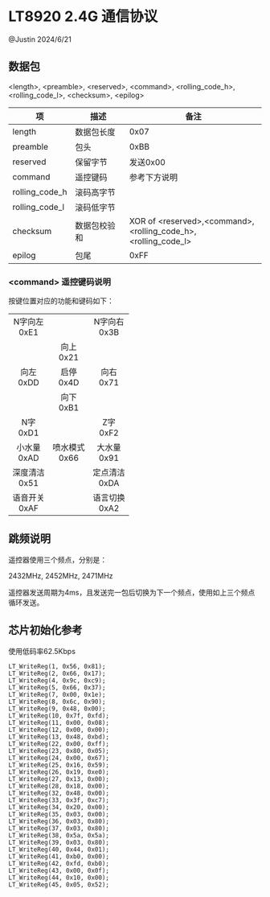 # LT8920 2.4G 通信协议

@Justin 2024/6/21

## 数据包

\<length>, \<preamble>, \<reserved>, \<command>, \<rolling_code_h>, \<rolling_code_l>, \<checksum>, \<epilog>

| 项 | 描述 | 备注 |
| ----------- | ----------- | ----------- |
| length | 数据包长度 | 0x07 |
| preamble | 包头 | 0xBB |
| reserved | 保留字节 | 发送0x00 |
| command | 遥控键码 | 参考下方说明 |
| rolling_code_h | 滚码高字节 | |
| rolling_code_l | 滚码低字节 | |
| checksum | 数据包校验和 | XOR of \<reserved>,\<command>, <br>\<rolling_code_h>, \<rolling_code_l> |
| epilog | 包尾 | 0xFF |

### \<command> 遥控键码说明

按键位置对应的功能和键码如下：

|  |  |  |
| :-----------: | :-----------: | :-----------: |
| N字向左<br>0xE1| | N字向右<br>0x3B|
|  | 向上<br>0x21 |  |
| 向左<br>0xDD | 启停<br>0x4D | 向右<br>0x71 |
|  | 向下<br>0xB1 |  |
| N字<br>0xD1 |  | Z字<br>0xF2 |
| 小水量<br>0xAD | 喷水模式<br>0x66 | 大水量<br>0x91 |
| 深度清洁<br>0x51 |  | 定点清洁<br>0xDA |
| 语音开关<br>0xAF |  | 语言切换<br>0xA2 |

## 跳频说明

遥控器使用三个频点，分别是：

2432MHz, 2452MHz, 2471MHz

遥控器发送周期为4ms，且发送完一包后切换为下一个频点，使用如上三个频点循环发送。

## 芯片初始化参考

使用低码率62.5Kbps

```
LT_WriteReg(1, 0x56, 0x81);
LT_WriteReg(2, 0x66, 0x17);
LT_WriteReg(4, 0x9c, 0xc9);
LT_WriteReg(5, 0x66, 0x37);
LT_WriteReg(7, 0x00, 0x1e);
LT_WriteReg(8, 0x6c, 0x90);
LT_WriteReg(9, 0x48, 0x00);
LT_WriteReg(10, 0x7f, 0xfd);
LT_WriteReg(11, 0x00, 0x08);
LT_WriteReg(12, 0x00, 0x00);
LT_WriteReg(13, 0x48, 0xbd);
LT_WriteReg(22, 0x00, 0xff);
LT_WriteReg(23, 0x80, 0x05);
LT_WriteReg(24, 0x00, 0x67);
LT_WriteReg(25, 0x16, 0x59);
LT_WriteReg(26, 0x19, 0xe0);
LT_WriteReg(27, 0x13, 0x00);
LT_WriteReg(28, 0x18, 0x00);
LT_WriteReg(32, 0x48, 0x00);
LT_WriteReg(33, 0x3f, 0xc7);
LT_WriteReg(34, 0x20, 0x00);
LT_WriteReg(35, 0x03, 0x00);
LT_WriteReg(36, 0x03, 0x80);
LT_WriteReg(37, 0x03, 0x80);
LT_WriteReg(38, 0x5a, 0x5a);
LT_WriteReg(39, 0x03, 0x80);
LT_WriteReg(40, 0x44, 0x01);
LT_WriteReg(41, 0xb0, 0x00);
LT_WriteReg(42, 0xfd, 0xb0);
LT_WriteReg(43, 0x00, 0x0f);
LT_WriteReg(44, 0x10, 0x00);
LT_WriteReg(45, 0x05, 0x52);
```